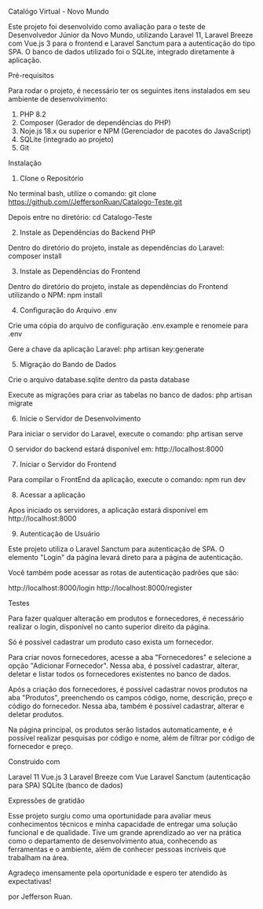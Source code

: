 Catalógo Virtual - Novo Mundo

Este projeto foi desenvolvido como avaliação para o teste de Desenvolvedor Júnior da Novo Mundo, utilizando Laravel 11, Laravel Breeze com Vue.js 3 para o frontend e Laravel Sanctum para a autenticação do tipo SPA. O banco de dados utilizado foi o SQLite, integrado diretamente à aplicação.

Pré-requisitos

Para rodar o projeto, é necessário ter os seguintes itens instalados em seu ambiente de desenvolvimento:

1. PHP 8.2 
2. Composer (Gerador de dependências do PHP)
3. Noje.js 18.x ou superior e NPM (Gerenciador de pacotes do JavaScript)
4. SQLite (integrado ao projeto)
5. Git 

Instalação

1. Clone o Repositório

No terminal bash, utilize o comando: git clone https://github.com//JeffersonRuan/Catalogo-Teste.git

Depois entre no diretório: cd Catalogo-Teste

2. Instale as Dependências do Backend PHP

Dentro do diretório do projeto, instale as dependências do Laravel: composer install

3. Instale as Dependências do Frontend

Dentro do diretório do projeto, instale as dependências do Frontend utilizando o NPM: npm install 

4. Configuração do Arquivo .env

Crie uma cópia do arquivo de configuração .env.example e renomeie para .env

Gere a chave da aplicação Laravel: php artisan key:generate

5. Migração do Bando de Dados

Crie o arquivo database.sqlite dentro da pasta database

Execute as migrações para criar as tabelas no banco de dados: php artisan migrate

6. Inicie o Servidor de Desenvolvimento

Para iniciar o servidor do Laravel, execute o comando: php artisan serve

O servidor do backend estará disponível em: http://localhost:8000

7. Iniciar o Servidor do Frontend

Para compilar o FrontEnd da aplicação, execute o comando: npm run dev

8. Acessar a aplicação

Apos iniciado os servidores, a aplicação estará disponível em http://localhost:8000

9. Autenticação de Usuário

Este projeto utiliza o Laravel Sanctum para autenticação de SPA. O elemento "Login" da página levará direto para a página de autenticação.

Você também pode acessar as rotas de autenticação padrões que são:

http://localhost:8000/login
http://localhost:8000/register

Testes

Para fazer qualquer alteração em produtos e fornecedores, é necessário realizar o login, disponível no canto superior direito da página.

Só é possível cadastrar um produto caso exista um fornecedor.

Para criar novos fornecedores, acesse a aba "Fornecedores" e selecione a opção "Adicionar Fornecedor". Nessa aba, é possível cadastrar, alterar, deletar e listar todos os fornecedores existentes no banco de dados.

Após a criação dos fornecedores, é possível cadastrar novos produtos na aba "Produtos", preenchendo os campos código, nome, descrição, preço e código do fornecedor. Nessa aba, também é possível cadastrar, alterar e deletar produtos.

Na página principal, os produtos serão listados automaticamente, e é possível realizar pesquisas por código e nome, além de filtrar por código de fornecedor e preço.

Construido com

Laravel 11
Vue.js 3
Laravel Breeze com Vue
Laravel Sanctum (autenticação para SPA)
SQLite (banco de dados)


Expressões de gratidão

Esse projeto surgiu como uma oportunidade para avaliar meus conhecimentos técnicos e minha capacidade de entregar uma solução funcional e de qualidade. Tive um grande aprendizado ao ver na prática como o departamento de desenvolvimento atua, conhecendo as ferramentas e o ambiente, além de conhecer pessoas incríveis que trabalham na área.

Agradeço imensamente pela oportunidade e espero ter atendido às expectativas!

por Jefferson Ruan.










